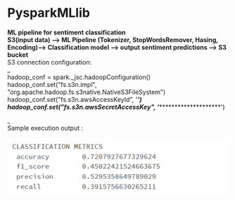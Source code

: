 # PysparkMLlib
**ML pipeline for sentiment classification**
<br/>
**S3(input data) --> ML Pipeline (Tokenizer, StopWordsRemover, Hasing, Encoding)--> Classification model --> output sentiment predictions --> S3 bucket**
<br/>
S3 connection configuration:<br/>
_    
    hadoop_conf = spark._jsc.hadoopConfiguration() <br/>
    hadoop_conf.set("fs.s3n.impl", "org.apache.hadoop.fs.s3native.NativeS3FileSystem")<br/>
    hadoop_conf.set("fs.s3n.awsAccessKeyId", '*************')<br/>
    hadoop_conf.set("fs.s3n.awsSecretAccessKey", '*********************************')<br/>

_<br/>
Sample execution output :
<br/><br/>
![alt text](./output.PNG)<br/>

